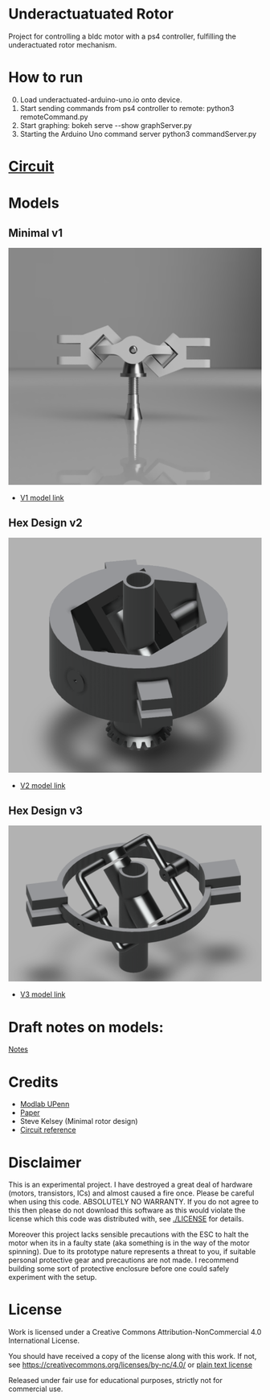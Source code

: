 # Underactuatuated Rotor

Project for controlling a bldc motor with a ps4 controller, fulfilling the underactuated rotor mechanism.

# How to run

0. Load underactuated-arduino-uno.io onto device.
1. Start sending commands from ps4 controller to remote: python3 remoteCommand.py
2. Start graphing: bokeh serve --show graphServer.py 
3. Starting the Arduino Uno command server python3 commandServer.py

# [Circuit](https://github.com/kaepek/sbldc-smt)

# Models

## Minimal v1

![V1 model image](./models/Minimal-Rotor-v24.png)
- [V1 model link](./models/Minimal-Rotor-v24.f3z)

## Hex Design v2

![V2 model image](./models/underactuated-rotor-hex-design-v31.png)
- [V2 model link](./models/underactuated-rotor-hex-design-v31.f3d)

## Hex Design v3

![V3 model image](./models/underactuated-rotor-new-v3-params-v5.png)
- [V3 model link](./models/underactuated-rotor-new-v3-params-v5.f3d)

# Draft notes on models:

[Notes](./resources/notes.pdf)

# Credits

- [Modlab UPenn](https://www.modlabupenn.org/underactuated-rotor/)
- [Paper](https://www.modlabupenn.org/wp-content/uploads/paulos_an_underactuated_propeller_IROS_2013.pdf)
- Steve Kelsey (Minimal rotor design)
- [Circuit reference](https://simple-circuit.com/arduino-sensorless-bldc-motor-controller-esc/)

# Disclaimer

This is an experimental project. I have destroyed a great deal of hardware (motors, transistors, ICs) and almost caused a fire once. Please be careful when using this code. ABSOLUTELY NO WARRANTY. If you do not agree to this then please do not download this software as this would violate the license which this code was distributed with, see [./LICENSE](./LICENSE) for details.

Moreover this project lacks sensible precautions with the ESC to halt the motor when its in a faulty state (aka something is in the way of the motor spinning). Due to its prototype nature represents a threat to you, if suitable personal protective gear and precautions are not made. I recommend building some sort of protective enclosure before one could safely experiment with the setup.

# License

Work is licensed under a
Creative Commons Attribution-NonCommercial 4.0 International License.

You should have received a copy of the license along with this
work. If not, see <https://creativecommons.org/licenses/by-nc/4.0/> or [plain text license](https://creativecommons.org/licenses/by-nc/4.0/legalcode.txt)

Released under fair use for educational purposes, strictly not for commercial use.